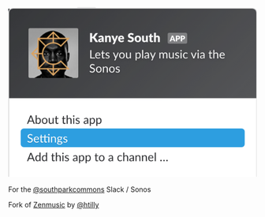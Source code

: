 ![Slack Bot](img/slack.png)

For the [@southparkcommons](https://github.com/southparkcommons) Slack / Sonos

Fork of [Zenmusic](https://github.com/htilly/zenmusic) by [@htilly](https://github.com/htilly)
